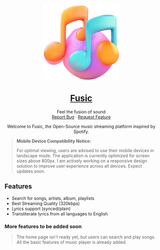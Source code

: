 <a name="readme-top"></a>
<br />

<div align="center">
  <a href="https://fusic.vercel.app/">
    <img src="public/logo.png" alt="Logo" width="250" height="250">
  </a>

<h1><a href="https://fusic.vercel.app/"><strong>Fusic</strong>
  </a></h1>
  <p align="center">
    Feel the fusion of sound
    <br />
    <a href="https://github.com/mdanisulh/fusic/issues">Report Bug</a>
    ·
    <a href="https://github.com/mdanisulh/fusic/issues">Request Feature</a>
  </p>
</div>

<p align="center">Welcome to Fusic, the Open-Source music streaming platform inspired by Spotify.</p>

> **Mobile Device Compatibility Notice:**
>
> For optimal viewing, users are advised to use their mobile devices in landscape mode. The application is currently optimized for screen sizes above 800px. I am actively working on a responsive design solution to improve user experience across all devices. Expect updates soon.

## Features

- Search for songs, artists, album, playlists
- Best Streaming Quality (320kbps)
- Lyrics support (synced/plain)
- Transliterate lyrics from all languages to English

### More features to be added soon

> The home page isn't ready yet, but users can search and play songs. All the basic features of music player is already added.
